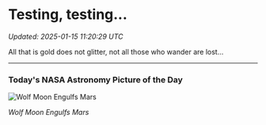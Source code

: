 # Testing, testing...

_Updated: 2025-01-15 11:20:29 UTC_

All that is gold does not glitter, not all those who wander are lost...

---

### Today's NASA Astronomy Picture of the Day

![Wolf Moon Engulfs Mars](https://apod.nasa.gov/apod/image/2501/MoonMars_Sultan_960.jpg)

*Wolf Moon Engulfs Mars*
